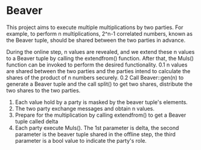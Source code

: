 # Beaver
This project aims to execute multiple multiplications by two parties. For example, to perform n multiplications, 2^n-1 correlated numbers, known as the Beaver tuple, should be shared between the two parties in advance.

During the online step, n values are revealed, and we extend these n values to a Beaver tuple by calling the extendfrom() function. After that, the Muls() function can be invoked to perform the desired functionality.
0.1 n values are shared between the two parties and the parties intend to calculate the shares of the product of n numbers securely.
0.2 Call Beaver::gen(n) to generate a Beaver tuple and the call split() to get two shares, distribute the two shares to the two parties. 
1. Each value hold by a party is masked by the beaver tuple's elements.
2. The two party exchange messages and obtain n values.
3. Prepare for the multiplication by calling extendfrom() to get a Beaver tuple called delta
4. Each party execute Muls(). The 1st parameter is delta, the second parameter is the beaver tuple shared in the offline step, the third parameter is a bool value to indicate the party's role.

